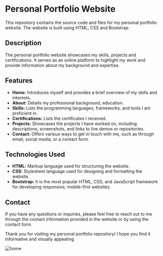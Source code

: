 # Personal Portfolio Website
This repository contains the source code and files for my personal portfolio website. The website is built using HTML, CSS and Bootstrap.

## Description
The personal portfolio website showcases my skills, projects and certifications. It serves as an online platform to highlight my work and provide information about my background and expertise.

## Features
+ <b>Home:</b> Introduces myself and provides a brief overview of my skills and interests.
+ <b>About:</b> Details my professional background, education.
+ <b>Skills:</b> Lists the programming languages, frameworks, and tools I am proficient in.
+ <b>Certifications:</b> Lists the certificates I received.
+ <b>Projects:</b> Showcases the projects I have worked on, including descriptions, screenshots, and links to live demos or repositories.
+ <b>Contact:</b> Offers various ways to get in touch with me, such as through email, social media, or a contact form.
## Technologies Used
+ <b>HTML:</b> Markup language used for structuring the website.
+ <b>CSS:</b> Stylesheet language used for designing and formatting the website.
+ <b>Bootstrap:</b> It is the most popular HTML, CSS, and JavaScript framework for developing responsive, mobile-first websites.
## Contact
If you have any questions or inquiries, please feel free to reach out to me through the contact information provided in the website or by using the contact form.

Thank you for visiting my personal portfolio repository! I hope you find it informative and visually appealing.

 ![home](https://github.com/purneswari/portfolio/assets/78893720/66aa1796-abeb-46fe-bdfa-d214deee9d18)
